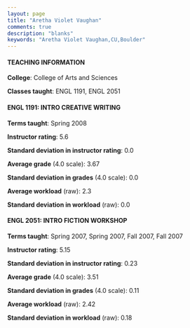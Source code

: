 ```yaml
---
layout: page
title: "Aretha Violet Vaughan" 
comments: true
description: "blanks"
keywords: "Aretha Violet Vaughan,CU,Boulder"
---
```

<head>
<script src="https://ajax.googleapis.com/ajax/libs/jquery/2.1.3/jquery.min.js"></script>
<script src="https://dl.dropboxusercontent.com/s/pc42nxpaw1ea4o9/highcharts.js?dl=0"></script>
<!-- <script src="../assets/js/highcharts.js"></script> -->
<style type="text/css">@font-face {
	font-family: "Bebas Neue";
	src: url(https://www.filehosting.org/file/details/544349/BebasNeue Regular.otf) format("opentype");
	}
	h1.Bebas { 
		font-family: "Bebas Neue", Verdana, Tahoma;
	}
</style>
</head>
	   
#### TEACHING INFORMATION

**College**: College of Arts and Sciences

**Classes taught**: ENGL 1191, ENGL 2051

#### ENGL 1191: INTRO CREATIVE WRITING

**Terms taught**: Spring 2008

**Instructor rating**: 5.6

**Standard deviation in instructor rating**: 0.0

**Average grade** (4.0 scale): 3.67

**Standard deviation in grades** (4.0 scale): 0.0

**Average workload** (raw): 2.3

**Standard deviation in workload** (raw): 0.0

#### ENGL 2051: INTRO FICTION WORKSHOP

**Terms taught**: Spring 2007, Spring 2007, Fall 2007, Fall 2007

**Instructor rating**: 5.15

**Standard deviation in instructor rating**: 0.23

**Average grade** (4.0 scale): 3.51

**Standard deviation in grades** (4.0 scale): 0.11

**Average workload** (raw): 2.42

**Standard deviation in workload** (raw): 0.18

